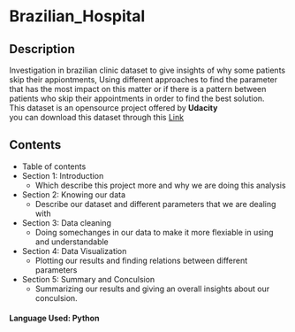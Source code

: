 # Brazilian_Hospital
## <b>Description</b><br>
Investigation in brazilian clinic dataset to give insights of why some patients skip their appiontments, Using different approaches to find the parameter that has the most impact on this matter or if there is a pattern between patients who skip their appointments in order to find the best solution.
<br>This dataset is an opensource project offered by <b>Udacity</b><br>
you can download this dataset through this [Link](https://d17h27t6h515a5.cloudfront.net/topher/2017/October/59dd2e9a_noshowappointments-kagglev2-may-2016/noshowappointments-kagglev2-may-2016.csv)
## <b>Contents</b><br>
- Table of contents
- Section 1: Introduction
    *  Which describe this project more and why we are doing this analysis
- Section 2: Knowing our data
    *  Describe our dataset and different parameters that we are dealing with
- Section 3: Data cleaning
    *  Doing somechanges in our data to make it more flexiable in using and understandable
- Section 4: Data Visualization
    *  Plotting our results and finding relations between different parameters
- Section 5: Summary and Conculsion
    * Summarizing our results and giving an overall insights about our conculsion.
#### <b>Language Used:</b> Python
